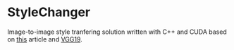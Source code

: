 # StyleChanger
Image-to-image style tranfering solution written with C++ and CUDA based on [this](https://arxiv.org/abs/1508.06576) article and [VGG19](https://keras.io/api/applications/vgg/).
